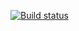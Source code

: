 [![Build status](https://ci.appveyor.com/api/projects/status/y8hdkys2lni4cdwd?svg=true)](https://ci.appveyor.com/project/LSimutina/avto1-2-api-ci-work-3)